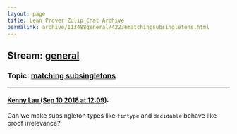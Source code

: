 ```yaml
---
layout: page
title: Lean Prover Zulip Chat Archive 
permalink: archive/113488general/42236matchingsubsingletons.html
---
```


## Stream: [general](index.html)
### Topic: [matching subsingletons](42236matchingsubsingletons.html)

---

#### [Kenny Lau (Sep 10 2018 at 12:09)](https://leanprover.zulipchat.com/#narrow/stream/113488-general/topic/matching%20subsingletons/near/133650640):
Can we make subsingleton types like `fintype` and `decidable` behave like proof irrelevance?

